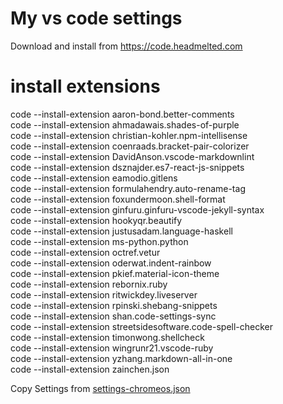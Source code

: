 # My vs code settings  
Download and install from https://code.headmelted.com 
  
# install extensions  
  
code --install-extension aaron-bond.better-comments  
code --install-extension ahmadawais.shades-of-purple  
code --install-extension christian-kohler.npm-intellisense  
code --install-extension coenraads.bracket-pair-colorizer  
code --install-extension DavidAnson.vscode-markdownlint  
code --install-extension dsznajder.es7-react-js-snippets  
code --install-extension eamodio.gitlens  
code --install-extension formulahendry.auto-rename-tag  
code --install-extension foxundermoon.shell-format  
code --install-extension ginfuru.ginfuru-vscode-jekyll-syntax  
code --install-extension hookyqr.beautify  
code --install-extension justusadam.language-haskell  
code --install-extension ms-python.python  
code --install-extension octref.vetur  
code --install-extension oderwat.indent-rainbow  
code --install-extension pkief.material-icon-theme  
code --install-extension rebornix.ruby  
code --install-extension ritwickdey.liveserver  
code --install-extension rpinski.shebang-snippets  
code --install-extension shan.code-settings-sync  
code --install-extension streetsidesoftware.code-spell-checker  
code --install-extension timonwong.shellcheck  
code --install-extension wingrunr21.vscode-ruby  
code --install-extension yzhang.markdown-all-in-one  
code --install-extension zainchen.json  
  
Copy Settings from [settings-chromeos.json](settings-chromeos.json)  
